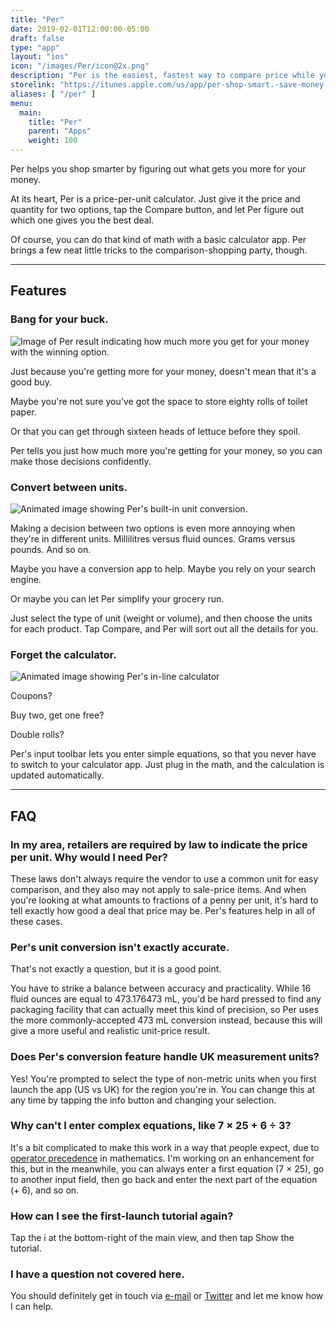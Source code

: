 ```yaml
---
title: "Per"
date: 2019-02-01T12:00:00-05:00
draft: false
type: "app"
layout: "ios"
icon: "/images/Per/icon@2x.png"
description: "Per is the easiest, fastest way to compare price while you shop."
storelink: "https://itunes.apple.com/us/app/per-shop-smart.-save-money./id922693504?ls=1&mt=8"
aliases: [ "/per" ]
menu:
  main:
    title: "Per"
    parent: "Apps"
    weight: 100
---
```


Per helps you shop smarter by figuring out what gets you more for your money.

At its heart, Per is a price-per-unit calculator. Just give it the price and quantity for two options, tap the Compare button, and let Per figure out which one gives you the best deal.

Of course, you can do that kind of math with a basic calculator app. Per brings a few neat little tricks to the comparison-shopping party, though.

---

## Features

### Bang for your buck.

<img class="halfwidth center" src="/images/Per/bang-for-buck.png" alt="Image of Per result indicating how much more you get for your money with the winning option.">

Just because you're getting more for your money, doesn't mean that it's a good buy.

Maybe you're not sure you've got the space to store eighty rolls of toilet paper.

Or that you can get through sixteen heads of lettuce before they spoil.

Per tells you just how much more you're getting for your money, so you can make those decisions confidently.

### Convert between units.

<img class="halfwidth center" src="/images/Per/unit-conversion.gif" alt="Animated image showing Per's built-in unit conversion.">

Making a decision between two options is even more annoying when they're in different units. Millilitres versus fluid ounces. Grams versus pounds. And so on.

Maybe you have a conversion app to help. Maybe you rely on your search engine.

Or maybe you can let Per simplify your grocery run.

Just select the type of unit (weight or volume), and then choose the units for each product. Tap Compare, and Per will sort out all the details for you.

### Forget the calculator.

<img class="halfwidth center" src="/images/Per/math.gif" alt="Animated image showing Per's in-line calculator">

Coupons?

Buy two, get one free?

Double rolls?

Per's input toolbar lets you enter simple equations, so that you never have to switch to your calculator app. Just plug in the math, and the calculation is updated automatically.

---

## FAQ

### In my area, retailers are required by law to indicate the price per unit. Why would I need Per?

These laws don't always require the vendor to use a common unit for easy comparison, and they also may not apply to sale-price items. And when you're looking at what amounts to fractions of a penny per unit, it's hard to tell exactly how good a deal that price may be. Per's features help in all of these cases.

### Per's unit conversion isn't exactly accurate.

That's not exactly a question, but it is a good point.

You have to strike a balance between accuracy and practicality. While 16 fluid ounces are equal to 473.176473 mL, you'd be hard pressed to find any packaging facility that can actually meet this kind of precision, so Per uses the more commonly-accepted 473 mL conversion instead, because this will give a more useful and realistic unit-price result.

### Does Per's conversion feature handle UK measurement units?

Yes! You're prompted to select the type of non-metric units when you first launch the app (US vs UK) for the region you're in. You can change this at any time by tapping the info button and changing your selection.

### Why can't I enter complex equations, like 7 × 25 + 6 ÷ 3?

It's a bit complicated to make this work in a way that people expect, due to [operator precedence](http://en.wikipedia.org/wiki/Order_of_operations) in mathematics. I'm working on an enhancement for this, but in the meanwhile, you can always enter a first equation (7 × 25), go to another input field, then go back and enter the next part of the equation (+ 6), and so on.

### How can I see the first-launch tutorial again?

Tap the i at the bottom-right of the main view, and then tap Show the tutorial.

### I have a question not covered here.

You should definitely get in touch via [e-mail](/contact-us) or [Twitter](https://twitter.com/DroppedBitsHQ) and let me know how I can help.